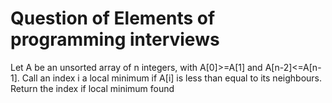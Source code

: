 # Question of Elements of programming interviews

Let  A be an unsorted array of n integers, with A[0]>=A[1] and A[n-2]<=A[n-1]. Call an index i a local minimum if A[i] is less than equal to its neighbours.
Return the index if local minimum found
